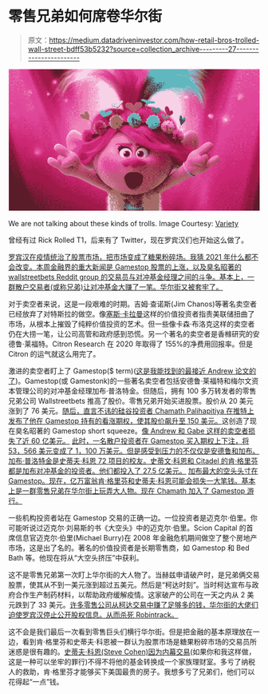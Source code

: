 # 零售兄弟如何席卷华尔街

> 原文：<https://medium.datadriveninvestor.com/how-retail-bros-trolled-wall-street-bdff53b5232?source=collection_archive---------27----------------------->

![](img/6539a9e7805033e579b28b01e7e4b8c7.png)

We are not talking about these kinds of trolls. Image Courtesy: [Variety](https://variety.com/2020/film/reviews/trolls-world-tour-review-anna-kendrick-justin-timberlake-1234570986/)

曾经有过 Rick Rolled T1，后来有了 Twitter，现在罗宾汉们也开始这么做了。

[罗宾汉在疫情统治了股票市场，把市场变成了糖果粉碎场。我猜 2021 年什么都不会改变。本周金融界的重大新闻是 Gamestop 股票的上涨，以及臭名昭著的 wallstreetbets Reddit group 的交易员与对冲基金经理之间的斗争。基本上，一群散户交易者(或称兄弟)让对冲基金大赚了一笔。华尔街又被套牢了。](https://medium.com/datadriveninvestor/2020-the-year-the-market-became-candy-crush-7bd8919df92b)

对于卖空者来说，这是一段艰难的时期。吉姆·查诺斯(Jim Chanos)等著名卖空者已经放弃了对特斯拉的做空。像[塞斯·卡拉曼](https://www.zerohedge.com/markets/seth-klarman-slams-enabling-fed-infantilizing-investors-surreal-market)这样的价值投资者指责美联储扭曲了市场，从根本上摧毁了纯粹价值投资的艺术。但一些像卡森·布洛克这样的卖空者仍在大捞一笔，让公司高管和政府感到恐慌。另一个著名的卖空者是香橼研究的安德鲁·莱福特。Citron Research 在 2020 年取得了 155%的净费用回报率。但是 Citron 的运气就这么用完了。

激进的卖空者盯上了 Gamestop($ term)([这是我能找到的最接近 Andrew 论文的了](https://www.benzinga.com/analyst-ratings/analyst-color/21/01/19261270/citrons-andrew-left-says-gamestop-is-pretty-much-in-terminal-decline))。Gamestop(或 Gamestonk)的一些著名卖空者包括安德鲁·莱福特和梅尔文资本管理公司的对冲基金经理加布·普洛特金。但随后，拥有 100 多万转发者的零售兄弟公司 Wallstreetbets 推高了股价。零售兄弟开始买进股票。股价从 20 美元涨到了 76 美元。[随后，直言不讳的硅谷投资者 Chamath Palihapitiya 在推特上发布了他在 Gamestop 持有的看涨期权，使其股价飙升至 150 美元。](https://www.cnbc.com/2021/01/26/gamestop-shares-are-jumping-again-but-short-sellers-arent-backing-down.html)这创造了现在臭名昭著的 Gamestop short squeeze。[像 Andrew 和 Gabe 这样的卖空者损失了近 60 亿美元。](https://finance.yahoo.com/news/gamestop-short-sellers-reload-bearish-175645685.html) [此时，一名散户投资者在 Gamestop 买入期权上下注，将 53，566 美元变成了 1，100 万美元。但是感受到压力的不仅仅是安德鲁和加布。加布·普洛特金是史蒂夫·科恩 72 项目的校友。史蒂文·科恩和 Citadel 的肯·格里芬都是加布对冲基金的投资者。他们都投入了 27.5 亿美元。](https://markets.businessinsider.com/news/stocks/gamestop-trader-call-options-bet-shares-profit-millions-2021-1-1030003375) [加布最大的空头头寸在 Gamestop。现在，亿万富翁肯·格里芬和史蒂夫·科恩可能会损失一大笔钱。基本上是一群零售兄弟在华尔街上玩弄大人物。](https://www.zerohedge.com/markets/here-are-all-melvin-capitals-crushed-put-positions)[现在 Chamath 加入了 Gamestop 游行。](https://twitter.com/chamath/status/1354089928313823232)

一些机构投资者站在 Gamestop 交易的正确一边。一位投资者是迈克尔·伯里。你可能听说过迈克尔·刘易斯的书《大空头》中的迈克尔·伯里。Scion Capital 的首席信息官迈克尔·伯里(Michael Burry)在 2008 年金融危机期间做空了整个房地产市场，这是出了名的。著名的价值投资者是长期零售商，如 Gamestop 和 Bed Bath 等。他现在将从“大空头挤压”中获利。

这不是零售兄弟第一次盯上华尔街的大人物了。当赫兹申请破产时，是兄弟俩交易股票，使其从不到一美元涨到超过五美元。然后是“柯达时刻”。当时柯达宣布与政府合作生产制药材料，以帮助政府缓解疫情。这家破产的公司在一天之内从 2 美元跌到了 33 美元。[许多零售公司从柯达交易中赚了足够多的钱，华尔街的大佬们迫使罗宾汉停止公开股权信息。从而杀死 Robintrack。](https://medium.com/datadriveninvestor/2020-the-year-the-market-became-candy-crush-7bd8919df92b)

这不会是我们最后一次看到零售巨头们横行华尔街。但是把金融的基本原理放在一边，看到肯·格里芬和史蒂夫·科恩被一群认为股票市场是糖果粉碎市场的交易员所迷惑是很有趣的。[史蒂夫·科恩(Steve Cohen)因为内幕交易](https://www.campdenfb.com/article/sac-capital-family-office-conversion-confirmed)(如果你和我这样做，这是一种可以坐牢的罪行)不得不将他的基金转换成一个家族理财室。多亏了纳税人的救助，肯·格里芬才能够买下美国最贵的房子。我想多亏了兄弟们，他们可以花得起“一点”钱。